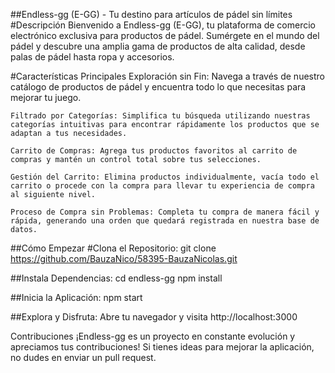 ##Endless-gg (E-GG) - Tu destino para artículos de pádel sin límites
  #Descripción
    Bienvenido a Endless-gg (E-GG), tu plataforma de comercio electrónico exclusiva para productos de pádel. Sumérgete en el mundo del pádel y descubre una amplia gama de productos     de alta calidad, desde palas de pádel hasta ropa y accesorios.

  #Características Principales
    Exploración sin Fin: Navega a través de nuestro catálogo de productos de pádel y encuentra todo lo que necesitas para mejorar tu juego.

    Filtrado por Categorías: Simplifica tu búsqueda utilizando nuestras categorías intuitivas para encontrar rápidamente los productos que se adaptan a tus necesidades.

    Carrito de Compras: Agrega tus productos favoritos al carrito de compras y mantén un control total sobre tus selecciones.

    Gestión del Carrito: Elimina productos individualmente, vacía todo el carrito o procede con la compra para llevar tu experiencia de compra al siguiente nivel.

    Proceso de Compra sin Problemas: Completa tu compra de manera fácil y rápida, generando una orden que quedará registrada en nuestra base de datos.

##Cómo Empezar
  #Clona el Repositorio:
    git clone https://github.com/BauzaNico/58395-BauzaNicolas.git
    
##Instala Dependencias:
    cd endless-gg
    npm install
    
##Inicia la Aplicación:
    npm start
    
##Explora y Disfruta:
    Abre tu navegador y visita http://localhost:3000

Contribuciones
¡Endless-gg es un proyecto en constante evolución y apreciamos tus contribuciones! Si tienes ideas para mejorar la aplicación, no dudes en enviar un pull request.

